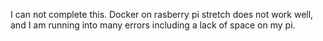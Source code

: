 I can not complete this. Docker on rasberry pi stretch does not work well, and I am running into many errors including a lack of space on my pi.
